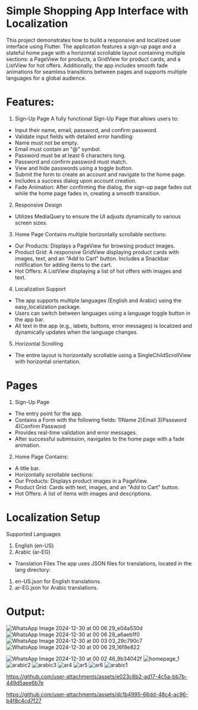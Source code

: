 
# Simple Shopping App Interface with Localization
This project demonstrates how to build a responsive and localized user interface using Flutter. The application features a sign-up page and a stateful home page with a horizontal scrollable layout containing multiple sections: a PageView for products, a GridView for product cards, and a ListView for hot offers. Additionally, the app includes smooth fade animations for seamless transitions between pages and supports multiple languages for a global audience.
# Features:
1. Sign-Up Page
A fully functional Sign-Up Page that allows users to:
- Input their name, email, password, and confirm password.
- Validate input fields with detailed error handling:
- Name must not be empty.
- Email must contain an "@" symbol.
- Password must be at least 6 characters long.
- Password and confirm password must match.
- View and hide passwords using a toggle button.
- Submit the form to create an account and navigate to the home page.
- Includes a success dialog upon account creation.
- Fade Animation: After confirming the dialog, the sign-up page fades out while the home page fades in, creating a smooth transition.
2. Responsive Design
- Utilizes MediaQuery to ensure the UI adjusts dynamically to various screen sizes.
3. Home Page
Contains multiple horizontally scrollable sections:
- Our Products: Displays a PageView for browsing product images.
- Product Grid: A responsive GridView displaying product cards with images, text, and an "Add to Cart" button. Includes a Snackbar notification for adding items to the cart.
- Hot Offers: A ListView displaying a list of hot offers with images and text.
4. Localization Support
- The app supports multiple languages (English and Arabic) using the easy_localization package.
- Users can switch between languages using a language toggle button in the app bar.
- All text in the app (e.g., labels, buttons, error messages) is localized and dynamically updates when the language changes.
5. Horizontal Scrolling
- The entire layout is horizontally scrollable using a SingleChildScrollView with horizontal orientation.
# Pages
1. Sign-Up Page
- The entry point for the app.
- Contains a Form with the following fields:
1)Name
2)Email
3)Password
4)Confirm Password
- Provides real-time validation and error messages.
- After successful submission, navigates to the home page with a fade animation.
2. Home Page
Contains:
- A title bar.
- Horizontally scrollable sections:
- Our Products: Displays product images in a PageView.
- Product Grid: Cards with text, images, and an "Add to Cart" button.
- Hot Offers: A list of items with images and descriptions.
# Localization Setup
Supported Languages
1. English (en-US)
2. Arabic (ar-EG)
- Translation Files
The app uses JSON files for translations, located in the lang directory:
1) en-US.json for English translations.
2) ar-EG.json for Arabic translations.
# Output:


![WhatsApp Image 2024-12-30 at 00 06 29_e04a530d](https://github.com/user-attachments/assets/ca113222-bce6-4b4a-9f0c-680dff5fd942)
![WhatsApp Image 2024-12-30 at 00 06 29_a6aeb1f0](https://github.com/user-attachments/assets/0fead678-d843-46c2-b493-a9f6c350645e)
![WhatsApp Image 2024-12-30 at 00 03 03_29c790c7](https://github.com/user-attachments/assets/c720a2cd-a609-490a-bd36-bfe1cb3afa92)
![WhatsApp Image 2024-12-30 at 00 06 29_16f8e822](https://github.com/user-attachments/assets/3dbb21ba-5cd3-4b05-9053-2c957b457547)



![WhatsApp Image 2024-12-30 at 00 02 46_9b34042f](https://github.com/user-attachments/assets/62fae952-47be-4cb3-9ec5-51f5ed5f3b5d)
![homepage_1](https://github.com/user-attachments/assets/8a8a1edf-281a-4f8f-80b7-b99d48f64e13)
![arabic2](https://github.com/user-attachments/assets/a57f7c03-564e-4c41-bbd2-c0972f90c50f)
![arabic3](https://github.com/user-attachments/assets/564795f5-c955-45e8-bad4-16f56e2f4ac1)
![ar4](https://github.com/user-attachments/assets/2eb447c5-8cba-4b57-ae6b-d2b986f91e7d)
![ar5](https://github.com/user-attachments/assets/d387033a-08c3-4a09-a846-a869a90c6acf)
![ar6](https://github.com/user-attachments/assets/7849c16a-9665-4a8e-b429-0f7fd31279e9)
![arabic1](https://github.com/user-attachments/assets/9558da4d-e23c-4daf-b18d-682089b15c97)






https://github.com/user-attachments/assets/e023c8b2-ad17-4c5a-bb7b-449d5aee6b7e



https://github.com/user-attachments/assets/dc1b4995-66dd-48c4-ac96-b4f8c4cd7f27







